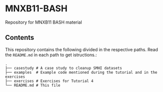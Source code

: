 # MNXB11-BASH
Repository for MNXB11 BASH material

## Contents

This repository contains the following divided in the respective
paths. Read the `README.md` in each path to get istructions.:

```
.
├── casestudy # A case study to cleanup SMHI datasets
├── examples  # Example code mentioned during the tutorial and in the exercises
├── exercises # Exercises for Tutorial 4
└── README.md # This file
```

